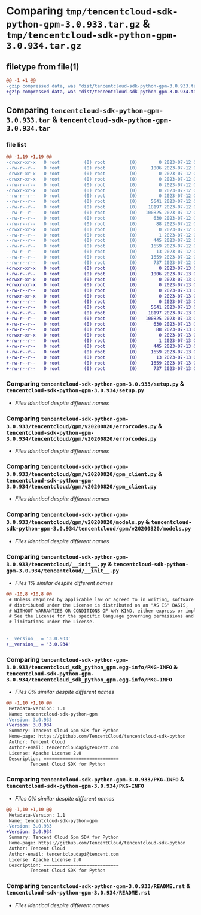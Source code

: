 # Comparing `tmp/tencentcloud-sdk-python-gpm-3.0.933.tar.gz` & `tmp/tencentcloud-sdk-python-gpm-3.0.934.tar.gz`

## filetype from file(1)

```diff
@@ -1 +1 @@
-gzip compressed data, was "dist/tencentcloud-sdk-python-gpm-3.0.933.tar", last modified: Wed Jul 12 00:30:34 2023, max compression
+gzip compressed data, was "dist/tencentcloud-sdk-python-gpm-3.0.934.tar", last modified: Thu Jul 13 00:22:59 2023, max compression
```

## Comparing `tencentcloud-sdk-python-gpm-3.0.933.tar` & `tencentcloud-sdk-python-gpm-3.0.934.tar`

### file list

```diff
@@ -1,19 +1,19 @@
-drwxr-xr-x   0 root         (0) root         (0)        0 2023-07-12 00:30:34.000000 tencentcloud-sdk-python-gpm-3.0.933/
--rw-r--r--   0 root         (0) root         (0)     1006 2023-07-12 00:30:34.000000 tencentcloud-sdk-python-gpm-3.0.933/setup.py
-drwxr-xr-x   0 root         (0) root         (0)        0 2023-07-12 00:30:34.000000 tencentcloud-sdk-python-gpm-3.0.933/tencentcloud/
-drwxr-xr-x   0 root         (0) root         (0)        0 2023-07-12 00:30:34.000000 tencentcloud-sdk-python-gpm-3.0.933/tencentcloud/gpm/
--rw-r--r--   0 root         (0) root         (0)        0 2023-07-12 00:30:34.000000 tencentcloud-sdk-python-gpm-3.0.933/tencentcloud/gpm/__init__.py
-drwxr-xr-x   0 root         (0) root         (0)        0 2023-07-12 00:30:34.000000 tencentcloud-sdk-python-gpm-3.0.933/tencentcloud/gpm/v20200820/
--rw-r--r--   0 root         (0) root         (0)        0 2023-07-12 00:30:34.000000 tencentcloud-sdk-python-gpm-3.0.933/tencentcloud/gpm/v20200820/__init__.py
--rw-r--r--   0 root         (0) root         (0)     5641 2023-07-12 00:30:34.000000 tencentcloud-sdk-python-gpm-3.0.933/tencentcloud/gpm/v20200820/errorcodes.py
--rw-r--r--   0 root         (0) root         (0)    18197 2023-07-12 00:30:34.000000 tencentcloud-sdk-python-gpm-3.0.933/tencentcloud/gpm/v20200820/gpm_client.py
--rw-r--r--   0 root         (0) root         (0)   100825 2023-07-12 00:30:34.000000 tencentcloud-sdk-python-gpm-3.0.933/tencentcloud/gpm/v20200820/models.py
--rw-r--r--   0 root         (0) root         (0)      630 2023-07-12 00:30:34.000000 tencentcloud-sdk-python-gpm-3.0.933/tencentcloud/__init__.py
--rw-r--r--   0 root         (0) root         (0)       88 2023-07-12 00:30:34.000000 tencentcloud-sdk-python-gpm-3.0.933/setup.cfg
-drwxr-xr-x   0 root         (0) root         (0)        0 2023-07-12 00:30:34.000000 tencentcloud-sdk-python-gpm-3.0.933/tencentcloud_sdk_python_gpm.egg-info/
--rw-r--r--   0 root         (0) root         (0)        1 2023-07-12 00:30:34.000000 tencentcloud-sdk-python-gpm-3.0.933/tencentcloud_sdk_python_gpm.egg-info/dependency_links.txt
--rw-r--r--   0 root         (0) root         (0)      445 2023-07-12 00:30:34.000000 tencentcloud-sdk-python-gpm-3.0.933/tencentcloud_sdk_python_gpm.egg-info/SOURCES.txt
--rw-r--r--   0 root         (0) root         (0)     1659 2023-07-12 00:30:34.000000 tencentcloud-sdk-python-gpm-3.0.933/tencentcloud_sdk_python_gpm.egg-info/PKG-INFO
--rw-r--r--   0 root         (0) root         (0)       13 2023-07-12 00:30:34.000000 tencentcloud-sdk-python-gpm-3.0.933/tencentcloud_sdk_python_gpm.egg-info/top_level.txt
--rw-r--r--   0 root         (0) root         (0)     1659 2023-07-12 00:30:34.000000 tencentcloud-sdk-python-gpm-3.0.933/PKG-INFO
--rw-r--r--   0 root         (0) root         (0)      737 2023-07-12 00:30:34.000000 tencentcloud-sdk-python-gpm-3.0.933/README.rst
+drwxr-xr-x   0 root         (0) root         (0)        0 2023-07-13 00:22:59.000000 tencentcloud-sdk-python-gpm-3.0.934/
+-rw-r--r--   0 root         (0) root         (0)     1006 2023-07-13 00:22:59.000000 tencentcloud-sdk-python-gpm-3.0.934/setup.py
+drwxr-xr-x   0 root         (0) root         (0)        0 2023-07-13 00:22:59.000000 tencentcloud-sdk-python-gpm-3.0.934/tencentcloud/
+drwxr-xr-x   0 root         (0) root         (0)        0 2023-07-13 00:22:59.000000 tencentcloud-sdk-python-gpm-3.0.934/tencentcloud/gpm/
+-rw-r--r--   0 root         (0) root         (0)        0 2023-07-13 00:22:59.000000 tencentcloud-sdk-python-gpm-3.0.934/tencentcloud/gpm/__init__.py
+drwxr-xr-x   0 root         (0) root         (0)        0 2023-07-13 00:22:59.000000 tencentcloud-sdk-python-gpm-3.0.934/tencentcloud/gpm/v20200820/
+-rw-r--r--   0 root         (0) root         (0)        0 2023-07-13 00:22:59.000000 tencentcloud-sdk-python-gpm-3.0.934/tencentcloud/gpm/v20200820/__init__.py
+-rw-r--r--   0 root         (0) root         (0)     5641 2023-07-13 00:22:59.000000 tencentcloud-sdk-python-gpm-3.0.934/tencentcloud/gpm/v20200820/errorcodes.py
+-rw-r--r--   0 root         (0) root         (0)    18197 2023-07-13 00:22:59.000000 tencentcloud-sdk-python-gpm-3.0.934/tencentcloud/gpm/v20200820/gpm_client.py
+-rw-r--r--   0 root         (0) root         (0)   100825 2023-07-13 00:22:59.000000 tencentcloud-sdk-python-gpm-3.0.934/tencentcloud/gpm/v20200820/models.py
+-rw-r--r--   0 root         (0) root         (0)      630 2023-07-13 00:22:59.000000 tencentcloud-sdk-python-gpm-3.0.934/tencentcloud/__init__.py
+-rw-r--r--   0 root         (0) root         (0)       88 2023-07-13 00:22:59.000000 tencentcloud-sdk-python-gpm-3.0.934/setup.cfg
+drwxr-xr-x   0 root         (0) root         (0)        0 2023-07-13 00:22:59.000000 tencentcloud-sdk-python-gpm-3.0.934/tencentcloud_sdk_python_gpm.egg-info/
+-rw-r--r--   0 root         (0) root         (0)        1 2023-07-13 00:22:59.000000 tencentcloud-sdk-python-gpm-3.0.934/tencentcloud_sdk_python_gpm.egg-info/dependency_links.txt
+-rw-r--r--   0 root         (0) root         (0)      445 2023-07-13 00:22:59.000000 tencentcloud-sdk-python-gpm-3.0.934/tencentcloud_sdk_python_gpm.egg-info/SOURCES.txt
+-rw-r--r--   0 root         (0) root         (0)     1659 2023-07-13 00:22:59.000000 tencentcloud-sdk-python-gpm-3.0.934/tencentcloud_sdk_python_gpm.egg-info/PKG-INFO
+-rw-r--r--   0 root         (0) root         (0)       13 2023-07-13 00:22:59.000000 tencentcloud-sdk-python-gpm-3.0.934/tencentcloud_sdk_python_gpm.egg-info/top_level.txt
+-rw-r--r--   0 root         (0) root         (0)     1659 2023-07-13 00:22:59.000000 tencentcloud-sdk-python-gpm-3.0.934/PKG-INFO
+-rw-r--r--   0 root         (0) root         (0)      737 2023-07-13 00:22:59.000000 tencentcloud-sdk-python-gpm-3.0.934/README.rst
```

### Comparing `tencentcloud-sdk-python-gpm-3.0.933/setup.py` & `tencentcloud-sdk-python-gpm-3.0.934/setup.py`

 * *Files identical despite different names*

### Comparing `tencentcloud-sdk-python-gpm-3.0.933/tencentcloud/gpm/v20200820/errorcodes.py` & `tencentcloud-sdk-python-gpm-3.0.934/tencentcloud/gpm/v20200820/errorcodes.py`

 * *Files identical despite different names*

### Comparing `tencentcloud-sdk-python-gpm-3.0.933/tencentcloud/gpm/v20200820/gpm_client.py` & `tencentcloud-sdk-python-gpm-3.0.934/tencentcloud/gpm/v20200820/gpm_client.py`

 * *Files identical despite different names*

### Comparing `tencentcloud-sdk-python-gpm-3.0.933/tencentcloud/gpm/v20200820/models.py` & `tencentcloud-sdk-python-gpm-3.0.934/tencentcloud/gpm/v20200820/models.py`

 * *Files identical despite different names*

### Comparing `tencentcloud-sdk-python-gpm-3.0.933/tencentcloud/__init__.py` & `tencentcloud-sdk-python-gpm-3.0.934/tencentcloud/__init__.py`

 * *Files 1% similar despite different names*

```diff
@@ -10,8 +10,8 @@
 # Unless required by applicable law or agreed to in writing, software
 # distributed under the License is distributed on an "AS IS" BASIS,
 # WITHOUT WARRANTIES OR CONDITIONS OF ANY KIND, either express or implied.
 # See the License for the specific language governing permissions and
 # limitations under the License.
 
 
-__version__ = '3.0.933'
+__version__ = '3.0.934'
```

### Comparing `tencentcloud-sdk-python-gpm-3.0.933/tencentcloud_sdk_python_gpm.egg-info/PKG-INFO` & `tencentcloud-sdk-python-gpm-3.0.934/tencentcloud_sdk_python_gpm.egg-info/PKG-INFO`

 * *Files 0% similar despite different names*

```diff
@@ -1,10 +1,10 @@
 Metadata-Version: 1.1
 Name: tencentcloud-sdk-python-gpm
-Version: 3.0.933
+Version: 3.0.934
 Summary: Tencent Cloud Gpm SDK for Python
 Home-page: https://github.com/TencentCloud/tencentcloud-sdk-python
 Author: Tencent Cloud
 Author-email: tencentcloudapi@tencent.com
 License: Apache License 2.0
 Description: ============================
         Tencent Cloud SDK for Python
```

### Comparing `tencentcloud-sdk-python-gpm-3.0.933/PKG-INFO` & `tencentcloud-sdk-python-gpm-3.0.934/PKG-INFO`

 * *Files 0% similar despite different names*

```diff
@@ -1,10 +1,10 @@
 Metadata-Version: 1.1
 Name: tencentcloud-sdk-python-gpm
-Version: 3.0.933
+Version: 3.0.934
 Summary: Tencent Cloud Gpm SDK for Python
 Home-page: https://github.com/TencentCloud/tencentcloud-sdk-python
 Author: Tencent Cloud
 Author-email: tencentcloudapi@tencent.com
 License: Apache License 2.0
 Description: ============================
         Tencent Cloud SDK for Python
```

### Comparing `tencentcloud-sdk-python-gpm-3.0.933/README.rst` & `tencentcloud-sdk-python-gpm-3.0.934/README.rst`

 * *Files identical despite different names*

